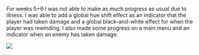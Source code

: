 For weeks 5+6 I was not able to make as much progress as usual 
due to illness. I was able to add a global hue shift effect as 
an indicator that the player had taken damage and a global 
black-and-white effect for when the player was rewinding. I 
also made some progress on a main menu and an indicator when an
enemy has taken damage. 

![](https://media.githubusercontent.com/media/pjhealey507/IndependentProject/master/Demos/Week%206%20Demo.gif)
